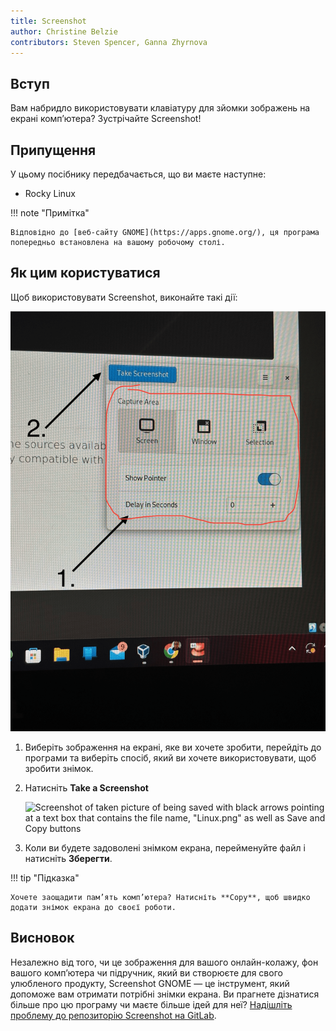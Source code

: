 ```yaml
---
title: Screenshot
author: Christine Belzie
contributors: Steven Spencer, Ganna Zhyrnova
---
```


## Вступ

Вам набридло використовувати клавіатуру для зйомки зображень на екрані комп’ютера? Зустрічайте Screenshot!

## Припущення

У цьому посібнику передбачається, що ви маєте наступне:

- Rocky Linux

!!! note "Примітка"

```
Відповідно до [веб-сайту GNOME](https://apps.gnome.org/), ця програма попередньо встановлена ​​на вашому робочому столі. 
```

## Як цим користуватися

Щоб використовувати Screenshot, виконайте такі дії:

![Screenshot of image being taken by the application with the options present](images/screenshot-01.png)

1. Виберіть зображення на екрані, яке ви хочете зробити, перейдіть до програми та виберіть спосіб, який ви хочете використовувати, щоб зробити знімок.

2. Натисніть **Take a Screenshot**

    ![Screenshot of taken picture of being saved with black arrows pointing at a text box that contains the file name, "Linux.png" as well as Save and Copy buttons](images/screenshot-02.png)

3. Коли ви будете задоволені знімком екрана, перейменуйте файл і натисніть **Зберегти**.

!!! tip "Підказка"

```
Хочете заощадити пам’ять комп’ютера? Натисніть **Copy**, щоб швидко додати знімок екрана до своєї роботи.
```

## Висновок

Незалежно від того, чи це зображення для вашого онлайн-колажу, фон вашого комп’ютера чи підручник, який ви створюєте для свого улюбленого продукту, Screenshot GNOME — це інструмент, який допоможе вам отримати потрібні знімки екрана. Ви прагнете дізнатися більше про цю програму чи маєте більше ідей для неї? [Надішліть проблему до репозиторію Screenshot на GitLab](https://gitlab.gnome.org/gnumdk/screenshot/-/issues).
